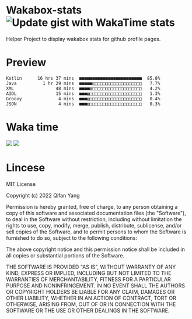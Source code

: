  # Wakabox-stats ![Update gist with WakaTime stats](https://github.com/underwindfall/wakabox-stats/workflows/Update%20gist%20with%20WakaTime%20stats/badge.svg)

  Helper Project to display wakabox stats for github profile pages. 
 # Preview 
  
  ```  
 Kotlin      16 hrs 37 mins  ■■■■■■■■■■■■■■■■■■■■■■■■  85.8%
Java          1 hr 29 mins  ■■■■■◱□□□□□□□□□□□□□□□□□□   7.7%
XML                48 mins  ■■■■▥□□□□□□□□□□□□□□□□□□□   4.2%
AIDL               15 mins  ■■■▦□□□□□□□□□□□□□□□□□□□□   1.3%
Groovy              4 mins  ■■■▥□□□□□□□□□□□□□□□□□□□□   0.4%
JSON                4 mins  ■■■▥□□□□□□□□□□□□□□□□□□□□   0.3% 
 ``` 
  
 
 
  
  # Waka time 

  ![](https://wakatime.com/share/@underwindfall/04fb31b6-0c1f-434d-b3a5-ac5e62f5364c.svg)
  ![](https://wakatime.com/share/@underwindfall/3d98f640-5c0f-4faf-b8df-1c48dec045b2.svg)
  
  # Lincese 

  MIT License

  Copyright (c) 2022 Qifan Yang
  
  Permission is hereby granted, free of charge, to any person obtaining a copy
  of this software and associated documentation files (the "Software"), to deal
  in the Software without restriction, including without limitation the rights
  to use, copy, modify, merge, publish, distribute, sublicense, and/or sell
  copies of the Software, and to permit persons to whom the Software is
  furnished to do so, subject to the following conditions:
  
  The above copyright notice and this permission notice shall be included in all
  copies or substantial portions of the Software.
  
  THE SOFTWARE IS PROVIDED "AS IS", WITHOUT WARRANTY OF ANY KIND, EXPRESS OR
  IMPLIED, INCLUDING BUT NOT LIMITED TO THE WARRANTIES OF MERCHANTABILITY,
  FITNESS FOR A PARTICULAR PURPOSE AND NONINFRINGEMENT. IN NO EVENT SHALL THE
  AUTHORS OR COPYRIGHT HOLDERS BE LIABLE FOR ANY CLAIM, DAMAGES OR OTHER
  LIABILITY, WHETHER IN AN ACTION OF CONTRACT, TORT OR OTHERWISE, ARISING FROM,
  OUT OF OR IN CONNECTION WITH THE SOFTWARE OR THE USE OR OTHER DEALINGS IN THE
  SOFTWARE.
